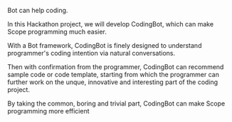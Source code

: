 Bot can help coding. 

In this Hackathon project, we will develop CodingBot, which can make Scope programming much easier. 

With a Bot framework, CodingBot is finely designed to understand programmer's coding intention via natural conversations. 

Then with confirmation from the programmer, CodingBot can recommend sample code or code template, starting from which the programmer can further work on the unque, innovative and interesting part of the coding project. 

By taking the common, boring and trivial part, CodingBot can make Scope programming more efficient
